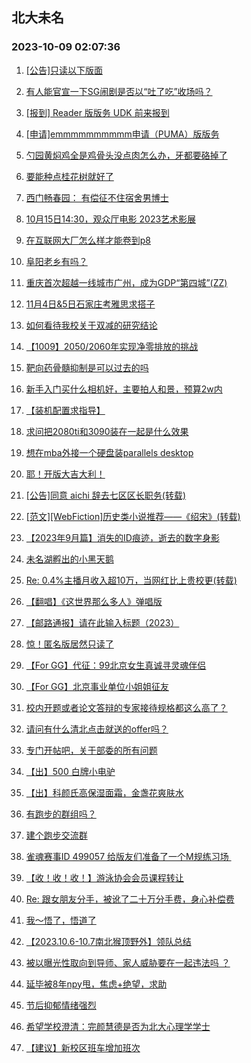 ## 北大未名 
### 2023-10-09 02:07:36

1. [[公告]只读以下版面](https://bbs.pku.edu.cn/v2/post-read.php?bid=751&threadid=18660476)

2. [有人能官宣一下SG闹剧是否以“吐了吃”收场吗？](https://bbs.pku.edu.cn/v2/post-read.php?bid=1&threadid=18659141)

3. [[报到] Reader 版版务 UDK 前来报到](https://bbs.pku.edu.cn/v2/post-read.php?bid=665&threadid=18660605)

4. [[申请]emmmmmmmmmm申请（PUMA）版版务](https://bbs.pku.edu.cn/v2/post-read.php?bid=740&threadid=18660309)

5. [勺园黄焖鸡全是鸡骨头没点肉怎么办，牙都要硌掉了](https://bbs.pku.edu.cn/v2/post-read.php?bid=1431&threadid=18660670)

6. [要能种点桂花树就好了](https://bbs.pku.edu.cn/v2/post-read.php?bid=138&threadid=18659762)

7. [西门畅春园： 有偿征不住宿舍男博士](https://bbs.pku.edu.cn/v2/post-read.php?bid=1431&threadid=17205128)

8. [10月15日14:30，观众厅电影 2023艺术影展](https://bbs.pku.edu.cn/v2/post-read.php?bid=222&threadid=18660724)

9. [在互联网大厂怎么样才能卷到p8](https://bbs.pku.edu.cn/v2/post-read.php?bid=104&threadid=18657630)

10. [阜阳老乡有吗？](https://bbs.pku.edu.cn/v2/post-read.php?bid=476&threadid=18120442)

11. [重庆首次超越一线城市广州，成为GDP“第四城”(ZZ)](https://bbs.pku.edu.cn/v2/post-read.php?bid=463&threadid=18467803)

12. [11月4日&5日石家庄考雅思求搭子](https://bbs.pku.edu.cn/v2/post-read.php?bid=56&threadid=18659598)

13. [如何看待我校关于双减的研究结论](https://bbs.pku.edu.cn/v2/post-read.php?bid=606&threadid=18650775)

14. [【1009】2050/2060年实现净零排放的挑战](https://bbs.pku.edu.cn/v2/post-read.php?bid=342&threadid=18660393)

15. [靶向药骨髓抑制是可以过去的吗](https://bbs.pku.edu.cn/v2/post-read.php?bid=244&threadid=18659041)

16. [新手入门买什么相机好，主要拍人和景，预算2w内](https://bbs.pku.edu.cn/v2/post-read.php?bid=197&threadid=18660348)

17. [【装机配置求指导】](https://bbs.pku.edu.cn/v2/post-read.php?bid=1361&threadid=18660796)

18. [求问把2080ti和3090装在一起是什么效果](https://bbs.pku.edu.cn/v2/post-read.php?bid=1361&threadid=18658233)

19. [想在mba外接一个硬盘装parallels desktop](https://bbs.pku.edu.cn/v2/post-read.php?bid=488&threadid=18659953)

20. [耶！开版大吉大利！](https://bbs.pku.edu.cn/v2/post-read.php?bid=1475&threadid=18660516)

21. [[公告]同意 aichi 辞去七区区长职务(转载)](https://bbs.pku.edu.cn/v2/post-read.php?bid=338&threadid=18650884)

22. [[范文][WebFiction]历史类小说推荐——《绍宋》(转载)](https://bbs.pku.edu.cn/v2/post-read.php?bid=1475&threadid=18655986)

23. [【2023年9月篇】消失的ID痕迹，逝去的数字身影](https://bbs.pku.edu.cn/v2/post-read.php?bid=338&threadid=18659240)

24. [未名湖孵出的小黑天鹅](https://bbs.pku.edu.cn/v2/post-read.php?bid=441&threadid=18659569)

25. [Re: 0.4%主播月收入超10万，当网红比上贵校更(转载)](https://bbs.pku.edu.cn/v2/post-read.php?bid=72&threadid=18660443)

26. [【翻唱】《这世界那么多人》弹唱版](https://bbs.pku.edu.cn/v2/post-read.php?bid=79&threadid=18660015)

27. [【邮路通报】请在此输入标题（2023）](https://bbs.pku.edu.cn/v2/post-read.php?bid=1367&threadid=18479885)

28. [惊！匿名版居然只读了](https://bbs.pku.edu.cn/v2/post-read.php?bid=103&threadid=18660676)

29. [【For GG】代征：99北京女生真诚寻灵魂伴侣](https://bbs.pku.edu.cn/v2/post-read.php?bid=167&threadid=18660218)

30. [【For GG】北京事业单位小姐姐征友](https://bbs.pku.edu.cn/v2/post-read.php?bid=167&threadid=18607838)

31. [校内开题或者论文答辩的专家接待规格都这么高了？](https://bbs.pku.edu.cn/v2/post-read.php?bid=103&threadid=18649635)

32. [请问有什么清北点击就送的offer吗？](https://bbs.pku.edu.cn/v2/post-read.php?bid=99&threadid=18660599)

33. [专门开帖吧，关于部委的所有问题](https://bbs.pku.edu.cn/v2/post-read.php?bid=99&threadid=18389715)

34. [【出】500 白牌小电驴](https://bbs.pku.edu.cn/v2/post-read.php?bid=71&threadid=18660555)

35. [【出】科颜氏高保湿面霜，金盏花爽肤水](https://bbs.pku.edu.cn/v2/post-read.php?bid=71&threadid=18660033)

36. [有跑步的群组吗？](https://bbs.pku.edu.cn/v2/post-read.php?bid=219&threadid=18597689)

37. [建个跑步交流群](https://bbs.pku.edu.cn/v2/post-read.php?bid=861&threadid=18328303)

38. [雀魂赛事ID 499057 给版友们准备了一个M规练习场 ](https://bbs.pku.edu.cn/v2/post-read.php?bid=744&threadid=18660786)

39. [【收！收！收！】游泳协会会员课程转让](https://bbs.pku.edu.cn/v2/post-read.php?bid=136&threadid=18658584)

40. [Re: 跟女朋友分手，被讹了二十万分手费，身心补偿费](https://bbs.pku.edu.cn/v2/post-read.php?bid=301&threadid=18659945)

41. [我～悟了，悟道了](https://bbs.pku.edu.cn/v2/post-read.php?bid=544&threadid=18660444)

42. [【2023.10.6-10.7南北猴顶野外】领队总结](https://bbs.pku.edu.cn/v2/post-read.php?bid=224&threadid=18660734)

43. [被以曝光性取向到导师、家人威胁要在一起违法吗 ？](https://bbs.pku.edu.cn/v2/post-read.php?bid=301&threadid=18651637)

44. [延毕被8年npy甩，焦虑+绝望，求助](https://bbs.pku.edu.cn/v2/post-read.php?bid=690&threadid=18660563)

45. [节后抑郁情绪强烈](https://bbs.pku.edu.cn/v2/post-read.php?bid=690&threadid=18660557)

46. [希望学校澄清：完颜慧德是否为北大心理学学士](https://bbs.pku.edu.cn/v2/post-read.php?bid=438&threadid=18659734)

47. [【建议】新校区班车增加班次](https://bbs.pku.edu.cn/v2/post-read.php?bid=438&threadid=18640541)

